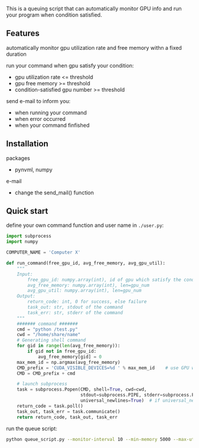 This is a queuing script that can automatically monitor GPU info
and run your program when condition satisfied.

## Features
automatically monitor gpu utilization rate and free memory withn a fixed duration

run your command when gpu satisfy your condition:
- gpu utilization rate <= threshold
- gpu free memory >= threshold
- condition-satisfied gpu number >= threshold

send e-mail to inform you:
- when running your command
- when error occurred
- when your command finfished

## Installation
packages
- pynvml, numpy

e-mail
- change the send_mail() function

## Quick start

define your own command function and user name in `./user.py`:
```python
import subprocess
import numpy

COMPUTER_NAME = 'Computer X'

def run_command(free_gpu_id, avg_free_memory, avg_gpu_util):
    """
    Input:
        free_gpu_id: numpy.array(int), id of gpu which satisfy the condition
        avg_free_memory: numpy.array(int), len=gpu_num
        avg_gpu_util: numpy.array(int), len=gpu_num
    Output:
        return_code: int, 0 for success, else failure
        task_out: str, stdout of the command
        task_err: str, stderr of the command
    """
    ####### command #######
    cmd = "python /test.py"
    cwd = "/home/share/name"
    # Generating shell command
    for gid in range(len(avg_free_memory)):
        if gid not in free_gpu_id:
            avg_free_memory[gid] = 0
    max_mem_id = np.argmax(avg_free_memory)
    CMD_prefix = 'CUDA_VISIBLE_DEVICES=%d ' % max_mem_id    # use GPU with maximum GPU memory
    CMD = CMD_prefix + cmd

    # launch subprocess
    task = subprocess.Popen(CMD, shell=True, cwd=cwd, 
                            stdout=subprocess.PIPE, stderr=subprocess.PIPE, 
                            universal_newlines=True)  # if universal_newlines=False the output will be in binary format
    return_code = task.poll()
    task_out, task_err = task.communicate()
    return return_code, task_out, task_err
```

run the queue script:
```bash
python queue_script.py --monitor-interval 10 --min-memory 5000 --max-util 20 --min-gpu 1
```